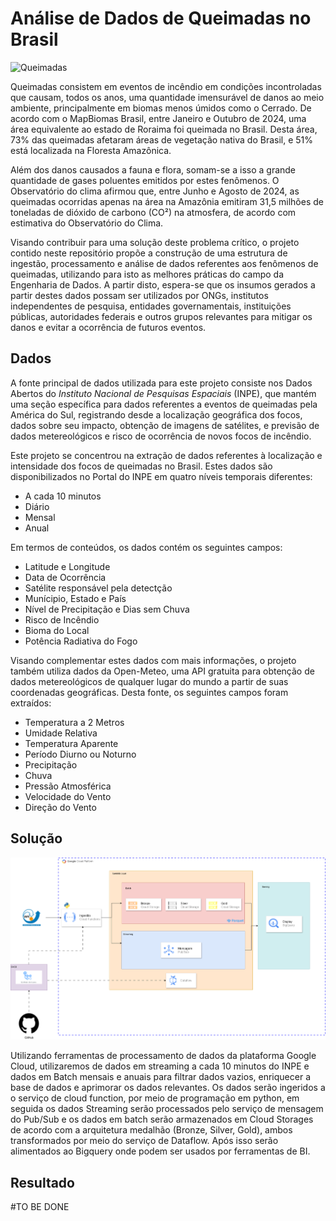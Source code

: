 # **Análise de Dados de Queimadas no Brasil**

![Queimadas](https://images01.brasildefato.com.br/15a121027faddab66a3956678bff7db9.jpeg)

Queimadas consistem em eventos de incêndio em condições incontroladas que causam, todos os anos, uma quantidade imensurável de danos ao meio ambiente, principalmente em biomas menos úmidos como o Cerrado. De acordo com o MapBiomas Brasil, entre Janeiro e Outubro de 2024, uma área equivalente ao estado de Roraima foi queimada no Brasil. Desta área, 73% das queimadas afetaram áreas de vegetação nativa do Brasil, e 51% está localizada na Floresta Amazônica. 

Além dos danos causados a fauna e flora, somam-se a isso a grande quantidade de gases poluentes emitidos por estes fenômenos. O Observatório do clima afirmou que, entre Junho e Agosto de 2024, as queimadas ocorridas apenas na área na Amazônia emitiram 31,5 milhões de toneladas de dióxido de carbono (CO²) na atmosfera, de acordo com estimativa do Observatório do Clima. 

Visando contribuir para uma solução deste problema crítico, o projeto contido neste repositório propõe a construção de uma estrutura de ingestão, processamento e análise de dados referentes aos fenômenos de queimadas, utilizando para isto as melhores práticas do campo da Engenharia de Dados. A partir disto, espera-se que os insumos gerados a partir destes dados possam ser utilizados por ONGs, institutos independentes de pesquisa, entidades governamentais, instituições públicas, autoridades federais e outros grupos relevantes para mitigar os danos e evitar a ocorrência de futuros eventos.  

## Dados

A fonte principal de dados utilizada para este projeto consiste nos Dados Abertos do *Instituto Nacional de Pesquisas Espaciais* (INPE), que mantém uma seção específica para dados referentes a eventos de queimadas pela América do Sul, registrando desde a localização geográfica dos focos, dados sobre seu impacto, obtenção de imagens de satélites, e previsão de dados metereológicos e risco de ocorrência de novos focos de incêndio.

Este projeto se concentrou na extração de dados referentes à localização e intensidade dos focos de queimadas no Brasil. Estes dados são disponibilizados no Portal do INPE em quatro níveis temporais diferentes:
- A cada 10 minutos
- Diário
- Mensal
- Anual

Em termos de conteúdos, os dados contém os seguintes campos:
- Latitude e Longitude
- Data de Ocorrência
- Satélite responsável pela detectção
- Munícipio, Estado e País
- Nível de Precipitação e Dias sem Chuva
- Risco de Incêndio
- Bioma do Local
- Potência Radiativa do Fogo

Visando complementar estes dados com mais informações, o projeto também utiliza dados da Open-Meteo, uma API gratuita para obtenção de dados metereológicos de qualquer lugar do mundo a partir de suas coordenadas geográficas. Desta fonte, os seguintes campos foram extraídos:
- Temperatura a 2 Metros
- Umidade Relativa
- Temperatura Aparente
- Período Diurno ou Noturno
- Precipitação
- Chuva
- Pressão Atmosférica
- Velocidade do Vento
- Direção do Vento

## Solução

![arquitetura da solução](https://github.com/andre-ls/mack-fire/blob/main/Trabalho%20Final%201.2.drawio.png)


Utilizando ferramentas de processamento de dados da plataforma Google Cloud, utilizaremos de dados em streaming a cada 10 minutos do INPE e dados em Batch mensais e anuais para filtrar dados vazios, enriquecer a base de dados e aprimorar os dados relevantes. Os dados serão ingeridos a o serviço de cloud function, por meio de programação em python,  em seguida os dados Streaming serão processados pelo serviço de mensagem do Pub/Sub e os dados em batch serão armazenados em Cloud Storages de acordo com a arquitetura medalhão (Bronze, Silver, Gold), ambos transformados por meio do serviço de Dataflow. Após isso serão alimentados ao Bigquery onde podem ser usados por ferramentas de BI.


## Resultado

#TO BE DONE
